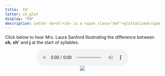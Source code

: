 ```yaml
---
title:  CH'
letter: ch_glot
display: "CH"
description: Letter <b>ch'</b> is a <span class="def">glottalized</span> or <span class="def"><a href="javascript:tech('ejective');">ejective</a></span> sound. It it pronounced like <b>ch</b> except with the vocal folds tightly closed so that air is released with a sudden burst or popping sound. Tanacross <b>ch'</b> occurs only at the beginning of a syllable.
---
```






Click below to hear Mrs. Laura Sanford illustrating the difference between <b>ch</b>, <b>ch'</b> and <b>j</b> at the start of syllables.


<center>
<audio controls src="{{ site.baseurl }}/assets/audio/pal_aff_ls.mp3" type="audio/mpeg">Your browser does not support the audio element.</audio><br/>
<img src="{{ site.baseurl }}/assets/gif/pal_aff.gif" border="0">
</center>

						
